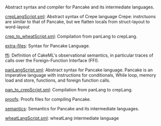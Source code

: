Abstract syntax and compiler for Pancake and its intermediate languages.

[crepLangScript.sml](crepLangScript.sml):
Abstract syntax of Crepe language
Crepe: instrctuons are similar to that of
Pancake, but we flatten locals from
struct-layout to word-layout

[crep_to_wheatScript.sml](crep_to_wheatScript.sml):
Compilation from panLang to crepLang.

[extra-files](extra-files):
Syntax for Pancake Language.

[ffi](ffi):
Definition of CakeML's observational semantics, in particular traces of calls
over the Foreign-Function Interface (FFI).

[panLangScript.sml](panLangScript.sml):
Abstract syntax for Pancake language.
Pancake is an imperative language with
instructions for conditionals, While loop,
memory load and store, functions,
and foreign function calls.

[pan_to_crepScript.sml](pan_to_crepScript.sml):
Compilation from panLang to crepLang.

[proofs](proofs):
Proofs files for compiling Pancake.

[semantics](semantics):
Semantics for Pancake and its intermediate languages.

[wheatLangScript.sml](wheatLangScript.sml):
wheatLang intermediate language
